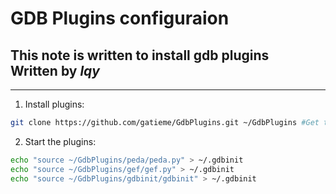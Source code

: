 # GDB Plugins configuraion
## This note is written to install gdb plugins<br>Written by ***lqy***
---

1. Install plugins:
```bash
git clone https://github.com/gatieme/GdbPlugins.git ~/GdbPlugins #Get the plugin files
```

2. Start the plugins:
```bash
echo "source ~/GdbPlugins/peda/peda.py" > ~/.gdbinit 
echo "source ~/GdbPlugins/gef/gef.py" > ~/.gdbinit 
echo "source ~/GdbPlugins/gdbinit/gdbinit" > ~/.gdbinit
```
